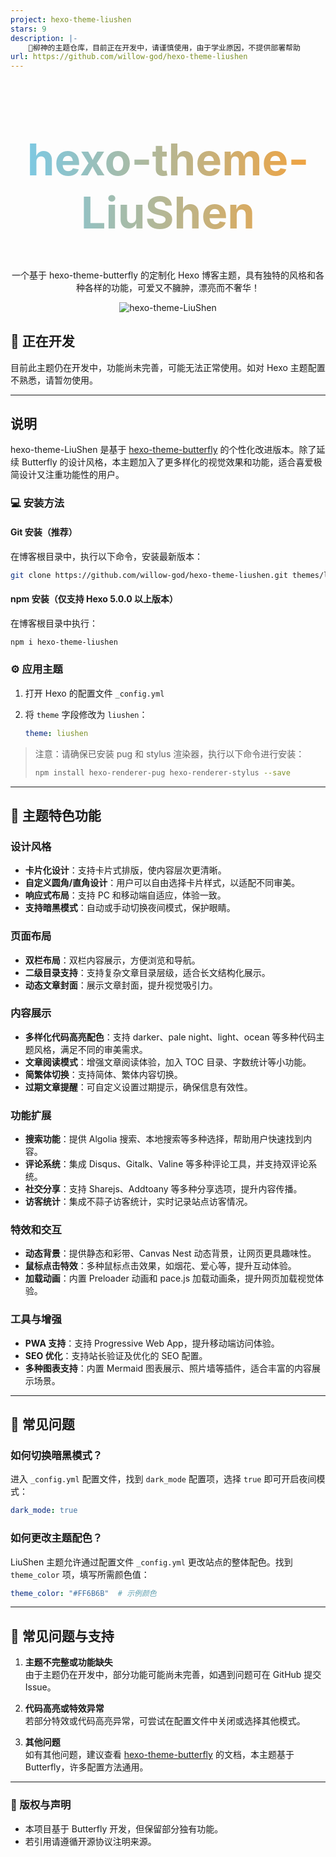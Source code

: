 ```yaml
---
project: hexo-theme-liushen
stars: 9
description: |-
    🫠柳神的主题仓库，目前正在开发中，请谨慎使用，由于学业原因，不提供部署帮助
url: https://github.com/willow-god/hexo-theme-liushen
---
```


<div align="center">
  <h1 style="background: linear-gradient(to right, #76CBEC, #F7A137); -webkit-background-clip: text; color: transparent; font-size: 4.4rem">hexo-theme-LiuShen</h1>
</div>

<p align="center">
  一个基于 hexo-theme-butterfly 的定制化 Hexo 博客主题，具有独特的风格和各种各样的功能，可爱又不臃肿，漂亮而不奢华！
</p>

<p align="center">
  <img src="https://fastly.jsdelivr.net/gh/god-willow/pic@main/pic/202411102327875.webp" alt="hexo-theme-LiuShen">
</p>

## 🚧 正在开发

目前此主题仍在开发中，功能尚未完善，可能无法正常使用。如对 Hexo 主题配置不熟悉，请暂勿使用。

---

## 说明

hexo-theme-LiuShen 是基于 [hexo-theme-butterfly](https://github.com/jerryc127/hexo-theme-butterfly.git) 的个性化改进版本。除了延续 Butterfly 的设计风格，本主题加入了更多样化的视觉效果和功能，适合喜爱极简设计又注重功能性的用户。

### 💻 安装方法

#### Git 安装（推荐）

在博客根目录中，执行以下命令，安装最新版本：

```bash
git clone https://github.com/willow-god/hexo-theme-liushen.git themes/liushen
```

#### npm 安装（仅支持 Hexo 5.0.0 以上版本）

在博客根目录中执行：

```bash
npm i hexo-theme-liushen
```

### ⚙ 应用主题

1. 打开 Hexo 的配置文件 `_config.yml`
2. 将 `theme` 字段修改为 `liushen`：

   ```yaml
   theme: liushen
   ```

> 注意：请确保已安装 pug 和 stylus 渲染器，执行以下命令进行安装：
>
> ```bash
> npm install hexo-renderer-pug hexo-renderer-stylus --save
> ```

---

## 🎉 主题特色功能

### 设计风格

- **卡片化设计**：支持卡片式排版，使内容层次更清晰。
- **自定义圆角/直角设计**：用户可以自由选择卡片样式，以适配不同审美。
- **响应式布局**：支持 PC 和移动端自适应，体验一致。
- **支持暗黑模式**：自动或手动切换夜间模式，保护眼睛。

### 页面布局

- **双栏布局**：双栏内容展示，方便浏览和导航。
- **二级目录支持**：支持复杂文章目录层级，适合长文结构化展示。
- **动态文章封面**：展示文章封面，提升视觉吸引力。

### 内容展示

- **多样化代码高亮配色**：支持 darker、pale night、light、ocean 等多种代码主题风格，满足不同的审美需求。
- **文章阅读模式**：增强文章阅读体验，加入 TOC 目录、字数统计等小功能。
- **简繁体切换**：支持简体、繁体内容切换。
- **过期文章提醒**：可自定义设置过期提示，确保信息有效性。

### 功能扩展

- **搜索功能**：提供 Algolia 搜索、本地搜索等多种选择，帮助用户快速找到内容。
- **评论系统**：集成 Disqus、Gitalk、Valine 等多种评论工具，并支持双评论系统。
- **社交分享**：支持 Sharejs、Addtoany 等多种分享选项，提升内容传播。
- **访客统计**：集成不蒜子访客统计，实时记录站点访客情况。

### 特效和交互

- **动态背景**：提供静态和彩带、Canvas Nest 动态背景，让网页更具趣味性。
- **鼠标点击特效**：多种鼠标点击效果，如烟花、爱心等，提升互动体验。
- **加载动画**：内置 Preloader 动画和 pace.js 加载动画条，提升网页加载视觉体验。

### 工具与增强

- **PWA 支持**：支持 Progressive Web App，提升移动端访问体验。
- **SEO 优化**：支持站长验证及优化的 SEO 配置。
- **多种图表支持**：内置 Mermaid 图表展示、照片墙等插件，适合丰富的内容展示场景。

---

## 🔧 常见问题

### 如何切换暗黑模式？

进入 `_config.yml` 配置文件，找到 `dark_mode` 配置项，选择 `true` 即可开启夜间模式：

```yaml
dark_mode: true
```

### 如何更改主题配色？

LiuShen 主题允许通过配置文件 `_config.yml` 更改站点的整体配色。找到 `theme_color` 项，填写所需颜色值：

```yaml
theme_color: "#FF6B6B"  # 示例颜色
```

---

## 📝 常见问题与支持

1. **主题不完整或功能缺失**  
   由于主题仍在开发中，部分功能可能尚未完善，如遇到问题可在 GitHub 提交 Issue。

2. **代码高亮或特效异常**  
   若部分特效或代码高亮异常，可尝试在配置文件中关闭或选择其他模式。

3. **其他问题**  
   如有其他问题，建议查看 [hexo-theme-butterfly](https://github.com/jerryc127/hexo-theme-butterfly.git) 的文档，本主题基于 Butterfly，许多配置方法通用。

---

### 📜 版权与声明

- 本项目基于 Butterfly 开发，但保留部分独有功能。
- 若引用请遵循开源协议注明来源。
